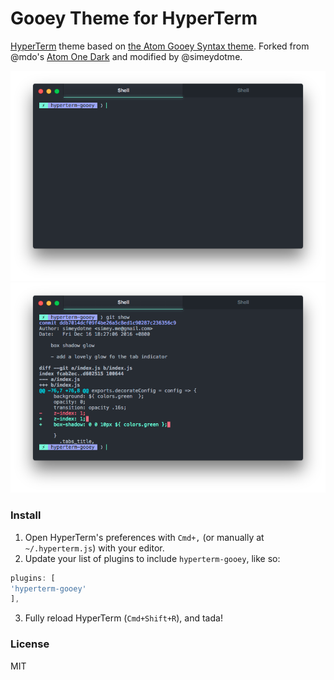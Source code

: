 # Gooey Theme for HyperTerm

[HyperTerm](https://hyperterm.org) theme based on
[the Atom Gooey Syntax theme](https://github.com/simeydotme/atom-gooey-syntax).
Forked from @mdo's [Atom One Dark](https://github.com/mdo/hyperterm-atom-dark) and modified by @simeydotme.

![base window display](/screenshots/gooey.png)
![window display with tabs and syntax](/screenshots/gooey-with-code-tabs.png)

### Install

1. Open HyperTerm's preferences with `Cmd+,` (or manually at `~/.hyperterm.js`) with your editor.
2. Update your list of plugins to include `hyperterm-gooey`, like so:
  
  ```js
plugins: [
  'hyperterm-gooey'
],
```
3. Fully reload HyperTerm (`Cmd+Shift+R`), and tada!

### License

MIT
